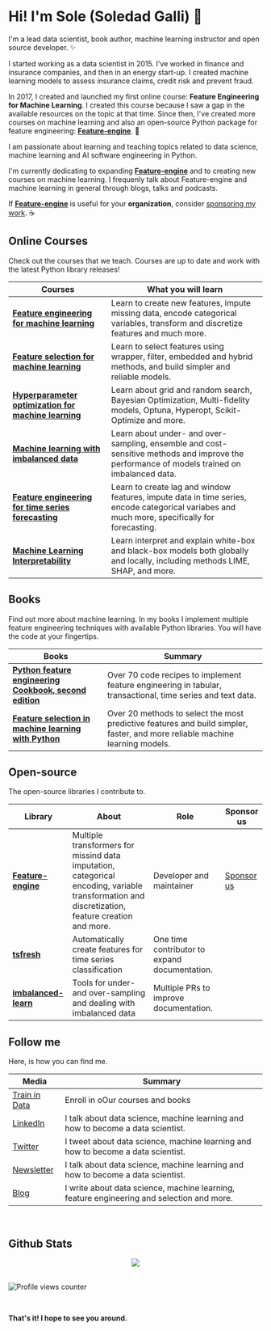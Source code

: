 # Hi! I'm Sole (Soledad Galli) 👋

I'm a lead data scientist, book author, machine learning instructor and open source developer. ✨

I started working as a data scientist in 2015. I've worked in finance and insurance companies, and then in an 
energy start-up. I created machine learning models to assess insurance claims, credit risk and prevent fraud.

In 2017, I created and launched my first online course: **Feature Engineering for Machine Learning**. I created 
this course because I saw a gap in the available resources on the topic at that time. Since then, I've created 
more courses on machine learning and also an open-source Python package for feature engineering: 
[**Feature-engine**](https://github.com/feature-engine/feature_engine). 🚀

I am passionate about learning and teaching topics related to data science, machine learning and AI software 
engineering in Python. 

I'm currently dedicating to expanding [**Feature-engine**](https://github.com/feature-engine/feature_engine) and to 
creating new courses on machine learning. I frequenly talk about Feature-engine and machine learning in general 
through blogs, talks and podcasts.

If [**Feature-engine**](https://github.com/feature-engine/feature_engine) is useful for your **organization**, consider 
[sponsoring my work](https://github.com/sponsors/feature-engine). ☕

## Online Courses

Check out the courses that we teach. Courses are up to date and work with the latest Python library releases!

| Courses | What you will learn |
|---|---|
| [**Feature engineering for machine learning**](https://courses.trainindata.com/p/feature-engineering-for-machine-learning) |  Learn to create new features, impute missing data, encode categorical variables, transform and discretize features and much more. |
| [**Feature selection for machine learning**](https://courses.trainindata.com/p/feature-selection-for-machine-learning) |  Learn to select features using wrapper, filter, embedded and hybrid methods, and build simpler and reliable models. |
| [**Hyperparameter optimization for machine learning**](https://courses.trainindata.com/p/hyperparameter-optimization-for-machine-learning) |  Learn about grid and random search, Bayesian Optimization, Multi-fidelity models, Optuna, Hyperopt, Scikit-Optimize and more. |
| [**Machine learning with imbalanced data**](https://courses.trainindata.com/p/machine-learning-with-imbalanced-data) |  Learn about under- and over-sampling, ensemble and cost-sensitive methods and improve the performance of models trained on imbalanced data. |
| [**Feature engineering for time series forecasting**](https://www.courses.trainindata.com/p/feature-engineering-for-forecasting) |  Learn to create lag and window features, impute data in time series, encode categorical variabes and much more, specifically for forecasting. |
| [**Machine Learning Interpretability**](https://www.courses.trainindata.com/p/machine-learning-interpretability) |  Learn interpret and explain white-box and black-box models both globally and locally, including methods LIME, SHAP, and more. |


## Books

Find out more about machine learning. In my books I implement multiple feature engineering techniques with 
available Python libraries. You will have the code at your fingertips.

| Books | Summary |
|---|---|
| [**Python feature engineering Cookbook, second edition**](https://packt.link/0ewSo) |  Over 70 code recipes to implement feature engineering in tabular, transactional, time series and text data. |
| [**Feature selection in machine learning with Python**](https://leanpub.com/feature-selection-in-machine-learning/) |  Over 20 methods to select the most predictive features and build simpler, faster, and more reliable machine learning models. |

## Open-source

The open-source libraries I contribute to.

| Library | About | Role | Sponsor us |
|---|---|---|---|
| [**Feature-engine**](https://github.com/feature-engine/feature_engine) | Multiple transformers for missind data imputation, categorical encoding, variable transformation and discretization, feature creation and more. | Developer and maintainer | [Sponsor us](https://github.com/sponsors/feature-engine) |
| [**tsfresh**](https://tsfresh.readthedocs.io/en/latest/) | Automatically create features for time series classification | One time contributor to expand documentation. |  |
| [**imbalanced-learn**](https://imbalanced-learn.org/stable/) | Tools for under- and over-sampling and dealing with imbalanced data | Multiple PRs to improve documentation. |  |


## Follow me

Here, is how you can find me.

| Media | Summary |
|---|---|
| [Train in Data](https://www.trainindata.com/) | Enroll in oOur courses and books |
| [LinkedIn](https://linkedin.com/in/soledad-galli) | I talk about data science, machine learning and how to become a data scientist. |
| [Twitter](https://twitter.com/Soledad_Galli) | I tweet about data science, machine learning and how to become a data scientist.|
| [Newsletter](http://eepurl.com/hdzffv) | I talk about data science, machine learning and how to become a data scientist. |
| [Blog](https://www.blog.trainindata.com/) | I write about data science, machine learning, feature engineering and selection and more. |

<br/>  

## Github Stats  
<div align="center"><img src="https://github-readme-stats.vercel.app/api?username=solegalli&show_icons=true&count_private=true&hide_border=true" align="center" /></div>  

<br/>  

![Profile views counter](https://komarev.com/ghpvc/?username=solegalli&&style=flat-square)  
  
<br/>

**That's it! I hope to see you around.**
